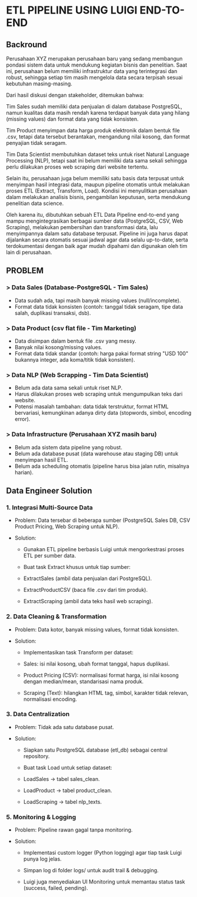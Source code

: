  # ETL PIPELINE USING LUIGI END-TO-END

## Backround
Perusahaan XYZ merupakan perusahaan baru yang sedang membangun pondasi sistem data untuk mendukung kegiatan bisnis dan penelitian. Saat ini, perusahaan belum memiliki infrastruktur data yang terintegrasi dan robust, sehingga setiap tim masih mengelola data secara terpisah sesuai kebutuhan masing-masing.

Dari hasil diskusi dengan stakeholder, ditemukan bahwa:

Tim Sales sudah memiliki data penjualan di dalam database PostgreSQL, namun kualitas data masih rendah karena terdapat banyak data yang hilang (missing values) dan format data yang tidak konsisten.

Tim Product menyimpan data harga produk elektronik dalam bentuk file .csv, tetapi data tersebut berantakan, mengandung nilai kosong, dan format penyajian tidak seragam.

Tim Data Scientist membutuhkan dataset teks untuk riset Natural Language Processing (NLP), tetapi saat ini belum memiliki data sama sekali sehingga perlu dilakukan proses web scraping dari website tertentu.

Selain itu, perusahaan juga belum memiliki satu basis data terpusat untuk menyimpan hasil integrasi data, maupun pipeline otomatis untuk melakukan proses ETL (Extract, Transform, Load). Kondisi ini menyulitkan perusahaan dalam melakukan analisis bisnis, pengambilan keputusan, serta mendukung penelitian data science.

Oleh karena itu, dibutuhkan sebuah ETL Data Pipeline end-to-end yang mampu mengintegrasikan berbagai sumber data (PostgreSQL, CSV, Web Scraping), melakukan pembersihan dan transformasi data, lalu menyimpannya dalam satu database terpusat. Pipeline ini juga harus dapat dijalankan secara otomatis sesuai jadwal agar data selalu up-to-date, serta terdokumentasi dengan baik agar mudah dipahami dan digunakan oleh tim lain di perusahaan.


 ## PROBLEM
 ### > Data Sales (Database-PostgreSQL - Tim Sales)
- Data sudah ada, tapi masih banyak missing values (null/incomplete).
- Format data tidak konsisten (contoh: tanggal tidak seragam, tipe data salah, duplikasi transaksi, dsb).

### > Data Product (csv flat file - Tim Marketing)
- Data disimpan dalam bentuk file .csv yang messy.
- Banyak nilai kosong/missing values.
- Format data tidak standar (contoh: harga pakai format string "USD 100" bukannya integer, ada koma/titik tidak konsisten).

### > Data NLP (Web Scrapping - Tim Data Scientist)
- Belum ada data sama sekali untuk riset NLP.
- Harus dilakukan proses web scraping untuk mengumpulkan teks dari website.
- Potensi masalah tambahan: data tidak terstruktur, format HTML bervariasi, kemungkinan adanya dirty data (stopwords, simbol, encoding error).

### > Data Infrastructure (Perusahaan XYZ masih baru)
- Belum ada sistem data pipeline yang robust.
- Belum ada database pusat (data warehouse atau staging DB) untuk menyimpan hasil ETL.
- Belum ada scheduling otomatis (pipeline harus bisa jalan rutin, misalnya harian).

## Data Engineer Solution

### 1. Integrasi Multi-Source Data

- Problem: Data tersebar di beberapa sumber (PostgreSQL Sales DB, CSV Product Pricing, Web Scraping untuk NLP).

- Solution:
    - Gunakan ETL pipeline berbasis Luigi untuk  mengorkestrasi proses ETL per sumber data.

    - Buat task Extract khusus untuk tiap sumber:

    - ExtractSales (ambil data penjualan dari PostgreSQL).

    - ExtractProductCSV (baca file .csv dari tim produk).

    - ExtractScraping (ambil data teks hasil web scraping).

### 2. Data Cleaning & Transformation

- Problem: Data kotor, banyak missing values, format tidak konsisten.

- Solution:
    - Implementasikan task Transform per dataset:

    - Sales: isi nilai kosong, ubah format tanggal, hapus duplikasi.

    - Product Pricing (CSV): normalisasi format harga, isi nilai kosong dengan median/mean, standarisasi nama produk.

    - Scraping (Text): hilangkan HTML tag, simbol, karakter tidak relevan, normalisasi encoding.

### 3. Data Centralization

- Problem: Tidak ada satu database pusat.

- Solution:

    - Siapkan satu PostgreSQL database (etl_db) sebagai central repository.

    - Buat task Load untuk setiap dataset:

    - LoadSales → tabel sales_clean.

    - LoadProduct → tabel product_clean.

    - LoadScraping → tabel nlp_texts.


### 5. Monitoring & Logging

- Problem: Pipeline rawan gagal tanpa monitoring.

- Solution:

    - Implementasi custom logger (Python logging) agar tiap task Luigi punya log jelas.

    - Simpan log di folder logs/ untuk audit trail & debugging.

    - Luigi juga menyediakan UI Monitoring untuk memantau status task (success, failed, pending).
